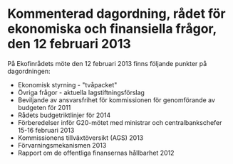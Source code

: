 # Kommenterad dagordning, rådet för ekonomiska och finansiella frågor, den 12 februari 2013

På Ekofinrådets möte den 12 februari 2013 finns följande punkter på dagordningen:

* Ekonomisk styrning \- "tvåpacket"
* Övriga frågor \- aktuella lagstiftningsförslag
* Beviljande av ansvarsfrihet för kommissionen för genomförande av budgeten för 2011
* Rådets budgetriktlinjer för 2014
* Förberedelser inför G20\-mötet med ministrar och centralbankschefer 15\-16 februari 2013
* Kommissionens tillväxtöversikt (AGS) 2013
* Förvarningsmekanismen 2013
* Rapport om de offentliga finansernas hållbarhet 2012
